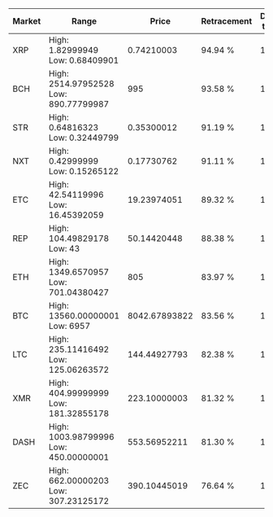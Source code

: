 | Market | Range | Price| Retracement | Doubles to 50% |
| --- | --- | --- | --- | --- |
| XRP | High: 1.82999949<br />Low: 0.68409901 | 0.74210003 | 94.94 % | 1.69 |
| BCH | High: 2514.97952528<br />Low: 890.77799987 | 995 | 93.58 % | 1.71 |
| STR | High: 0.64816323<br />Low: 0.32449799 | 0.35300012 | 91.19 % | 1.38 |
| NXT | High: 0.42999999<br />Low: 0.15265122 | 0.17730762 | 91.11 % | 1.64 |
| ETC | High: 42.54119996<br />Low: 16.45392059 | 19.23974051 | 89.32 % | 1.53 |
| REP | High: 104.49829178<br />Low: 43 | 50.14420448 | 88.38 % | 1.47 |
| ETH | High: 1349.6570957<br />Low: 701.04380427 | 805 | 83.97 % | 1.27 |
| BTC | High: 13560.00000001<br />Low: 6957 | 8042.67893822 | 83.56 % | 1.28 |
| LTC | High: 235.11416492<br />Low: 125.06263572 | 144.44927793 | 82.38 % | 1.25 |
| XMR | High: 404.99999999<br />Low: 181.32855178 | 223.10000003 | 81.32 % | 1.31 |
| DASH | High: 1003.98799996<br />Low: 450.00000001 | 553.56952211 | 81.30 % | 1.31 |
| ZEC | High: 662.00000203<br />Low: 307.23125172 | 390.10445019 | 76.64 % | 1.24 |
